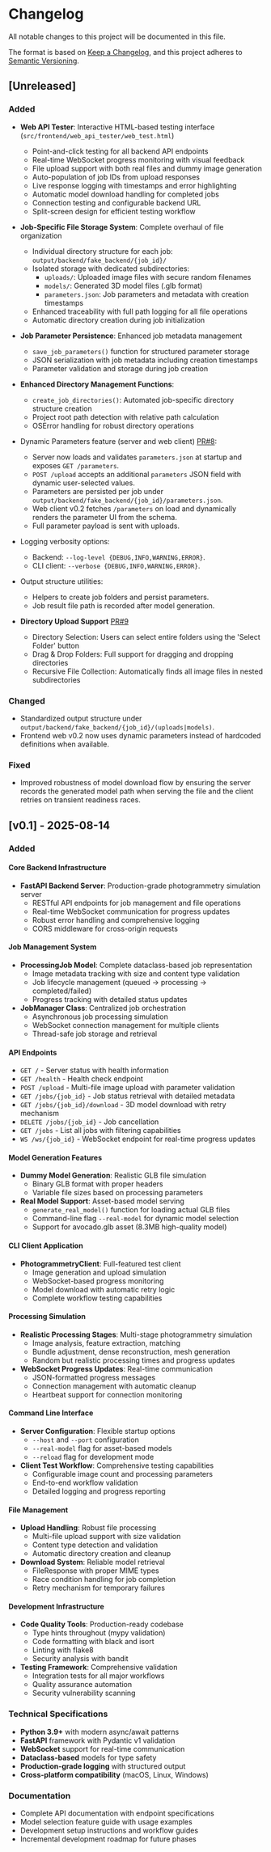 # Changelog

All notable changes to this project will be documented in this file.

The format is based on [Keep a Changelog](https://keepachangelog.com/en/1.1.0/),
and this project adheres to [Semantic Versioning](https://semver.org/spec/v2.0.0.html).

## [Unreleased]

### Added

- **Web API Tester**: Interactive HTML-based testing interface (`src/frontend/web_api_tester/web_test.html`)
  - Point-and-click testing for all backend API endpoints
  - Real-time WebSocket progress monitoring with visual feedback
  - File upload support with both real files and dummy image generation
  - Auto-population of job IDs from upload responses
  - Live response logging with timestamps and error highlighting
  - Automatic model download handling for completed jobs
  - Connection testing and configurable backend URL
  - Split-screen design for efficient testing workflow

- **Job-Specific File Storage System**: Complete overhaul of file organization
  - Individual directory structure for each job: `output/backend/fake_backend/{job_id}/`
  - Isolated storage with dedicated subdirectories:
    - `uploads/`: Uploaded image files with secure random filenames
    - `models/`: Generated 3D model files (.glb format)
    - `parameters.json`: Job parameters and metadata with creation timestamps
  - Enhanced traceability with full path logging for all file operations
  - Automatic directory creation during job initialization

- **Job Parameter Persistence**: Enhanced job metadata management
  - `save_job_parameters()` function for structured parameter storage
  - JSON serialization with job metadata including creation timestamps
  - Parameter validation and storage during job creation

- **Enhanced Directory Management Functions**:
  - `create_job_directories()`: Automated job-specific directory structure creation
  - Project root path detection with relative path calculation
  - OSError handling for robust directory operations

- Dynamic Parameters feature (server and web client) [PR#8](https://github.com/simogasp/meshroom_webapp/pull/8):
  - Server now loads and validates `parameters.json` at startup and exposes `GET /parameters`.
  - `POST /upload` accepts an additional `parameters` JSON field with dynamic user-selected values.
  - Parameters are persisted per job under `output/backend/fake_backend/{job_id}/parameters.json`.
  - Web client v0.2 fetches `/parameters` on load and dynamically renders the parameter UI from the schema.
  - Full parameter payload is sent with uploads.
- Logging verbosity options:
  - Backend: `--log-level {DEBUG,INFO,WARNING,ERROR}`.
  - CLI client: `--verbose {DEBUG,INFO,WARNING,ERROR}`.
- Output structure utilities:
  - Helpers to create job folders and persist parameters.
  - Job result file path is recorded after model generation.

- **Directory Upload Support** [PR#9](https://github.com/simogasp/meshroom_webapp/pull/9)
  - Directory Selection: Users can select entire folders using the 'Select Folder' button
  - Drag & Drop Folders: Full support for dragging and dropping directories
  - Recursive File Collection: Automatically finds all image files in nested subdirectories

### Changed

- Standardized output structure under `output/backend/fake_backend/{job_id}/(uploads|models)`.
- Frontend web v0.2 now uses dynamic parameters instead of hardcoded definitions when available.

### Fixed

- Improved robustness of model download flow by ensuring the server records the generated model path when serving the file and the client retries on transient readiness races.

## [v0.1] - 2025-08-14

### Added

#### Core Backend Infrastructure

- **FastAPI Backend Server**: Production-grade photogrammetry simulation server
  - RESTful API endpoints for job management and file operations
  - Real-time WebSocket communication for progress updates
  - Robust error handling and comprehensive logging
  - CORS middleware for cross-origin requests

#### Job Management System

- **ProcessingJob Model**: Complete dataclass-based job representation
  - Image metadata tracking with size and content type validation
  - Job lifecycle management (queued → processing → completed/failed)
  - Progress tracking with detailed status updates
- **JobManager Class**: Centralized job orchestration
  - Asynchronous job processing simulation
  - WebSocket connection management for multiple clients
  - Thread-safe job storage and retrieval

#### API Endpoints

- `GET /` - Server status with health information
- `GET /health` - Health check endpoint
- `POST /upload` - Multi-file image upload with parameter validation
- `GET /jobs/{job_id}` - Job status retrieval with detailed metadata
- `GET /jobs/{job_id}/download` - 3D model download with retry mechanism
- `DELETE /jobs/{job_id}` - Job cancellation
- `GET /jobs` - List all jobs with filtering capabilities
- `WS /ws/{job_id}` - WebSocket endpoint for real-time progress updates

#### Model Generation Features

- **Dummy Model Generation**: Realistic GLB file simulation
  - Binary GLB format with proper headers
  - Variable file sizes based on processing parameters
- **Real Model Support**: Asset-based model serving
  - `generate_real_model()` function for loading actual GLB files
  - Command-line flag `--real-model` for dynamic model selection
  - Support for avocado.glb asset (8.3MB high-quality model)

#### CLI Client Application

- **PhotogrammetryClient**: Full-featured test client
  - Image generation and upload simulation
  - WebSocket-based progress monitoring
  - Model download with automatic retry logic
  - Complete workflow testing capabilities

#### Processing Simulation

- **Realistic Processing Stages**: Multi-stage photogrammetry simulation
  - Image analysis, feature extraction, matching
  - Bundle adjustment, dense reconstruction, mesh generation
  - Random but realistic processing times and progress updates
- **WebSocket Progress Updates**: Real-time communication
  - JSON-formatted progress messages
  - Connection management with automatic cleanup
  - Heartbeat support for connection monitoring

#### Command Line Interface

- **Server Configuration**: Flexible startup options
  - `--host` and `--port` configuration
  - `--real-model` flag for asset-based models
  - `--reload` flag for development mode
- **Client Test Workflow**: Comprehensive testing capabilities
  - Configurable image count and processing parameters
  - End-to-end workflow validation
  - Detailed logging and progress reporting

#### File Management

- **Upload Handling**: Robust file processing
  - Multi-file upload support with size validation
  - Content type detection and validation
  - Automatic directory creation and cleanup
- **Download System**: Reliable model retrieval
  - FileResponse with proper MIME types
  - Race condition handling for job completion
  - Retry mechanism for temporary failures

#### Development Infrastructure

- **Code Quality Tools**: Production-ready codebase
  - Type hints throughout (mypy validation)
  - Code formatting with black and isort
  - Linting with flake8
  - Security analysis with bandit
- **Testing Framework**: Comprehensive validation
  - Integration tests for all major workflows
  - Quality assurance automation
  - Security vulnerability scanning

### Technical Specifications

- **Python 3.9+** with modern async/await patterns
- **FastAPI** framework with Pydantic v1 validation
- **WebSocket** support for real-time communication
- **Dataclass-based** models for type safety
- **Production-grade logging** with structured output
- **Cross-platform compatibility** (macOS, Linux, Windows)

### Documentation

- Complete API documentation with endpoint specifications
- Model selection feature guide with usage examples
- Development setup instructions and workflow guides
- Incremental development roadmap for future phases
